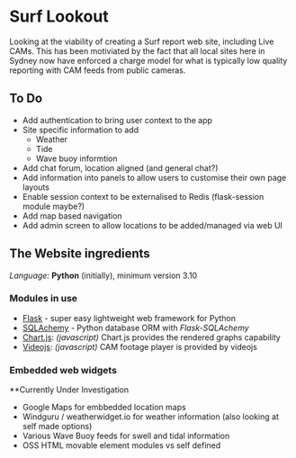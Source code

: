 # Surf Lookout

Looking at the viability of creating a Surf report web site, including Live CAMs. This has been motiviated by the fact that all local sites here in Sydney now have enforced a charge model for what is typically low quality reporting with CAM feeds from public cameras.


## To Do
- Add authentication to bring user context to the app
- Site specific information  to add
    - Weather
    - Tide
    - Wave buoy informtion
- Add chat forum, location aligned (and general chat?)
- Add information into panels to allow users to customise their own page layouts
- Enable session context to be externalised to Redis (flask-session module maybe?)
- Add map based navigation
- Add admin screen to allow locations to be added/managed via web UI


## The Website ingredients
*Language:*   **Python** (initially), minimum version 3.10

### Modules in use
- [Flask](https://flask.palletsprojects.com/) - super easy lightweight web framework for Python
- [SQLAchemy](https://www.sqlalchemy.org/) - Python database ORM with *Flask-SQLAchemy*
- [Chart.js](https://www.chartjs.org/): *(javascript)* Chart.js provides the rendered graphs capability
- [Videojs](https://videojs.com/): *(javascript)* CAM footage player is provided by videojs

### Embedded web widgets

**Currently Under Investigation
- Google Maps for embbedded location maps
- Windguru / weatherwidget.io for weather information (also looking at self made options)
- Various Wave Buoy feeds for swell and tidal information
- OSS HTML movable element modules vs self defined  


